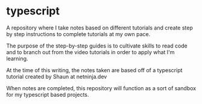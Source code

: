# typescript
A repository where I take notes based on different tutorials and create step by step instructions to complete tutorials at my own pace.

The purpose of the step-by-step guides is to cultivate skills to read code and to branch out from the video tutorials in order to apply what I'm learning.

At the time of this writing, the notes taken are based off of a typescript tutorial created by Shaun at netninja.dev

When notes are completed, this repository will function as a sort of sandbox for my typescript based projects.
